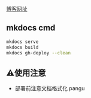 
[博客网址](https://24849748.github.io/)

## mkdocs cmd

```bash
mkdocs serve
mkdocs build
mkdocs gh-deploy --clean
```

## ⚠️使用注意

* 部署前注意文档格式化 pangu
